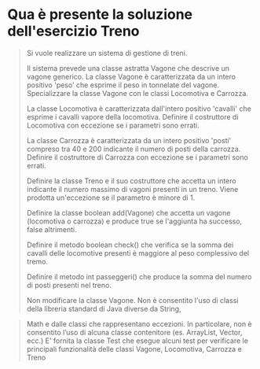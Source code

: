 # Qua è presente la soluzione dell'esercizio Treno

>Si vuole realizzare un sistema di gestione di treni.
> 
>Il sistema prevede una classe astratta Vagone che descrive un vagone
>generico. La classe Vagone è caratterizzata da un intero positivo 'peso'
>che esprime il peso in tonnelate del vagone.
>Specializzare la classe Vagone con le classi Locomotiva e Carrozza.
>
>La classe Locomotiva è caratterizzata dall'intero positivo 'cavalli' che esprime
>i cavalli vapore della locomotiva. Definire il costruttore di Locomotiva
>con eccezione se i parametri sono errati.
>
>La classe Carrozza è caratterizzata
>da un intero positivo 'posti' compreso tra 40 e 200 indicante il numero di posti
>della carrozza. Definire il costruttore di Carrozza con eccezione se i
>parametri sono errati.
>
>Definire la classe Treno e il suo costruttore
>che accetta un intero indicante il numero massimo di vagoni presenti in
>un treno. Viene prodotta un'eccezione se il parametro è minore di 1.
>
>Definire la classe boolean add(Vagone) che accetta un vagone
>(locomotiva o carrozza) e produce true se l'aggiunta ha successo, false
>altrimenti.
>
>Definire il metodo boolean check() che verifica se la somma
>dei cavalli delle locomotive presenti è maggiore al peso
>complessivo del tremo.
>
>Definire il metodo int passeggeri() che produce
>la somma del numero di posti presenti nel treno.
>
>Non modificare la classe Vagone.
>Non è consentito l'uso di classi della libreria standard di Java diverse da String,


>Math e dalle classi che rappresentano eccezioni. In particolare, non è consentito
>l’uso di alcuna classe contenitore (es. ArrayList, Vector, ecc.)
>E' fornita la classe Test che esegue alcuni test per verificare le principali
>funzionalità delle classi Vagone, Locomotiva, Carrozza e Treno